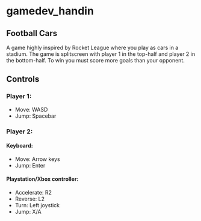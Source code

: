 # gamedev_handin

## Football Cars

A game highly inspired by Rocket League where you play as cars in a stadium. The game is splitscreen with player 1 in the top-half and player 2 in the bottom-half.
To win you must score more goals than your opponent.

## Controls
### Player 1:
- Move: WASD
- Jump: Spacebar

### Player 2:
#### Keyboard:
- Move: Arrow keys
- Jump: Enter

#### Playstation/Xbox controller:
- Accelerate: R2
- Reverse: L2
- Turn: Left joystick
- Jump: X/A
